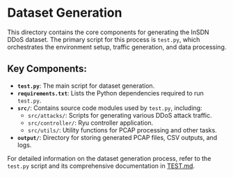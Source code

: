 # Dataset Generation

This directory contains the core components for generating the InSDN DDoS dataset. The primary script for this process is `test.py`, which orchestrates the environment setup, traffic generation, and data processing.

## Key Components:

*   **`test.py`**: The main script for dataset generation.
*   **`requirements.txt`**: Lists the Python dependencies required to run `test.py`.
*   **`src/`**: Contains source code modules used by `test.py`, including:
    *   `src/attacks/`: Scripts for generating various DDoS attack traffic.
    *   `src/controller/`: Ryu controller application.
    *   `src/utils/`: Utility functions for PCAP processing and other tasks.
*   **`output/`**: Directory for storing generated PCAP files, CSV outputs, and logs.

For detailed information on the dataset generation process, refer to the `test.py` script and its comprehensive documentation in [TEST.md](TEST.md).

